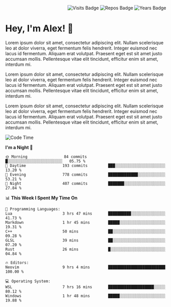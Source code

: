 <p align="right">
  <img src="https://badges.pufler.dev/visits/Alextibtab/Alextibtab" alt="Visits Badge">
  <img src="https://badges.pufler.dev/repos/Alextibtab/" alt="Repos Badge">
  <img src="https://badges.pufler.dev/years/Alextibtab/" alt="Years Badge">
</p>

<h1 align="left">Hey, I'm Alex! 💽 </h1>

Lorem ipsum dolor sit amet, consectetur adipiscing elit. Nullam scelerisque leo at dolor viverra, eget fermentum felis hendrerit. Integer euismod nec lacus id fermentum. Aliquam erat volutpat. Praesent eget est sit amet justo accumsan mollis. Pellentesque vitae elit tincidunt, efficitur enim sit amet, interdum mi.

Lorem ipsum dolor sit amet, consectetur adipiscing elit. Nullam scelerisque leo at dolor viverra, eget fermentum felis hendrerit. Integer euismod nec lacus id fermentum. Aliquam erat volutpat. Praesent eget est sit amet justo accumsan mollis. Pellentesque vitae elit tincidunt, efficitur enim sit amet, interdum mi.

Lorem ipsum dolor sit amet, consectetur adipiscing elit. Nullam scelerisque leo at dolor viverra, eget fermentum felis hendrerit. Integer euismod nec lacus id fermentum. Aliquam erat volutpat. Praesent eget est sit amet justo accumsan mollis. Pellentesque vitae elit tincidunt, efficitur enim sit amet, interdum mi.

<!--START_SECTION:waka-->
![Code Time](http://img.shields.io/badge/Code%20Time-9%20hrs%204%20mins-blue)

**I'm a Night 🦉** 

```text
🌞 Morning                84 commits          █░░░░░░░░░░░░░░░░░░░░░░░░   05.75 % 
🌆 Daytime                193 commits         ███░░░░░░░░░░░░░░░░░░░░░░   13.20 % 
🌃 Evening                778 commits         █████████████░░░░░░░░░░░░   53.21 % 
🌙 Night                  407 commits         ███████░░░░░░░░░░░░░░░░░░   27.84 % 
```


📊 **This Week I Spent My Time On** 

```text
💬 Programming Languages: 
Lua                      3 hrs 47 mins       ██████████░░░░░░░░░░░░░░░   41.73 % 
Markdown                 1 hr 45 mins        █████░░░░░░░░░░░░░░░░░░░░   19.31 % 
C++                      50 mins             ██░░░░░░░░░░░░░░░░░░░░░░░   09.28 % 
GLSL                     39 mins             ██░░░░░░░░░░░░░░░░░░░░░░░   07.20 % 
Rust                     26 mins             █░░░░░░░░░░░░░░░░░░░░░░░░   04.84 % 

🔥 Editors: 
Neovim                   9 hrs 4 mins        █████████████████████████   100.00 % 

💻 Operating System: 
WSL                      7 hrs 16 mins       ████████████████████░░░░░   80.12 % 
Windows                  1 hr 48 mins        █████░░░░░░░░░░░░░░░░░░░░   19.88 % 
```


<!--END_SECTION:waka-->
